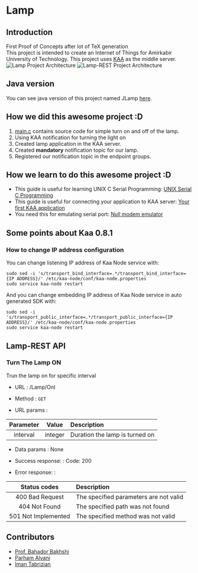 # Lamp
## Introduction
First Proof of Concepts after lot of TeX generation  
This project is intended to create an Internet of Things for Amirkabir University of Technology. This project uses [KAA](https://kaaproject.org) as the middle server.
![Lamp Project Architecture](http://www.googledrive.com/host/0B33KzMHyLoH2eVNHWFJZdmthOVk/Lamp-Architecture-Main.jpg)
![Lamp-REST Project Architecture](http://www.googledrive.com/host/0B33KzMHyLoH2eVNHWFJZdmthOVk/Lamp-Architecture-Lamp-REST.jpg)

## Java version
You can see java version of this project named JLamp [here](https://github.com/AoLab/JLamp).

## How we did this awesome project :D
1. [main.c](Lamp-RPi/src/main.c) contains source code for simple turn on and off of the lamp.
2. Using KAA notification for turning the light on
  1. Created lamp application in the KAA server.
  2. Created **mandatory** notification topic for our lamp.
  3. Registered our notification topic in the endpoint groups.

## How we learn to do this awesome project :D
* This guide is useful for learning UNIX C Serial Programming: [UNIX Serial C Programming](https://www.cmrr.umn.edu/~strupp/serial.html)
* This guide is useful for connecting your application to KAA server: [Your first KAA application](https://docs.kaaproject.org/display/KAA/Your+first+Kaa+application)
* You need this for emulating serial port: [Null modem emulator](https://github.com/freemed/tty0tty)

## Some points about Kaa 0.8.1
### How to change IP address configuration
You can change listening IP address of Kaa Node service with:
```shell
sudo sed -i 's/transport_bind_interface=.*/transport_bind_interface={IP ADDRESS}/' /etc/kaa-node/conf/kaa-node.properties
sudo service kaa-node restart
```
And you can change embedding IP address of Kaa Node service in auto generated SDK with:
```shell
sudo sed -i 's/transport_public_interface=.*/transport_public_interface={IP ADDRESS}/' /etc/kaa-node/conf/kaa-node.properties
sudo service kaa-node restart
```

## Lamp-REST API
### Turn The Lamp ON
Trun the lamp on for specific interval

- URL
: /Lamp/OnI

- Method
: `GET`

- URL params
:

| Parameter |   Value  |              Description               |
|:---------:|:--------:|:-------------------------------------- |
|  interval |  integer | Duration the lamp is turned on         |

- Data params
: None

- Success response:
: Code: 200

- Error response:
:

|   Status codes       |              Description               |
|:--------------------:|:-------------------------------------- |
|  400 Bad Request     | The specified parameters are not valid |
|  404 Not Found       | The specified path was not found       |
|  501 Not Implemented | The specified method was not valid     |

## Contributors
* [Prof. Bahador Bakhshi](http://ceit.aut.ac.ir/~bakhshis/)
* [Parham Alvani](http://1995parham.github.io/)
* [Iman Tabrizian](https://github.com/Tabrizian)
